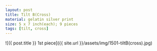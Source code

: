 ```yaml
---
layout: post
title: Tilt B(Cross)
material: gelatin silver print
size: 5 x 7 inch(each); 9 pieces
tags: [tilt, cross]
---
```


![{{ post.title }} 1st piece]({{ site.url }}/assets/img/1501-tiltB(cross).jpg)
